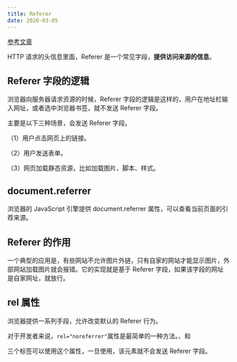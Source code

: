 ```yaml
---
title: Referer
date: 2020-03-05
---
```


[参考文章](http://www.ruanyifeng.com/blog/2019/06/http-referer.html)

HTTP 请求的头信息里面，Referer 是一个常见字段，**提供访问来源的信息**。

## Referer 字段的逻辑

浏览器向服务器请求资源的时候，Referer 字段的逻辑是这样的，用户在地址栏输入网址，或者选中浏览器书签，就不发送 Referer 字段。

主要是以下三种场景，会发送 Referer 字段。

（1）用户点击网页上的链接。

（2）用户发送表单。

（3）网页加载静态资源，比如加载图片、脚本、样式。

## document.referrer

浏览器的 JavaScript 引擎提供 document.referrer 属性，可以查看当前页面的引荐来源。

## Referer 的作用

一个典型的应用是，有些网站不允许图片外链，只有自家的网站才能显示图片，外部网站加载图片就会报错。它的实现就是基于 Referer 字段，如果该字段的网址是自家网址，就放行。

## rel 属性

浏览器提供一系列手段，允许改变默认的 Referer 行为。

对于开发者来说，`rel="noreferrer"`属性是最简单的一种方法。<a>、<area>和<form>三个标签可以使用这个属性，一旦使用，该元素就不会发送 Referer 字段。
